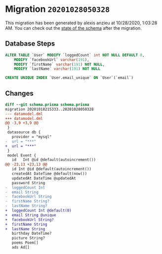 # Migration `20201028050328`

This migration has been generated by alexis anzieu at 10/28/2020, 1:03:28 AM.
You can check out the [state of the schema](./schema.prisma) after the migration.

## Database Steps

```sql
ALTER TABLE `User` MODIFY `loggedCount` int NOT NULL DEFAULT 0,
    MODIFY `facebookUrl` varchar(191),
    MODIFY `firstName` varchar(191) NOT NULL,
    MODIFY `lastName` varchar(191) NOT NULL

CREATE UNIQUE INDEX `User.email_unique` ON `User`(`email`)
```

## Changes

```diff
diff --git schema.prisma schema.prisma
migration 20201018215333..20201028050328
--- datamodel.dml
+++ datamodel.dml
@@ -3,9 +3,9 @@
 }
 datasource db {
   provider = "mysql"
-  url = "***"
+  url = "***"
 }
 model Event {
   id   Int @id @default(autoincrement())
@@ -23,13 +23,13 @@
   id Int @id @default(autoincrement())
   createdAt DateTime @default(now())
   updatedAt DateTime @updatedAt
   password String
-  loggedCount Int
-  email String
-  facebookUrl String
-  firstName String?
-  lastName String?
+  loggedCount Int @default(0)
+  email String @unique
+  facebookUrl String?
+  firstName String
+  lastName String
   birthday DateTime?
   picture String?
   poems Poem[]
   ads Ad[]
```



